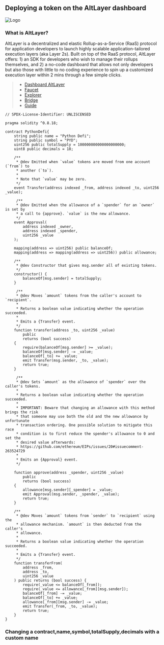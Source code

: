 ## Deploying a token on the AltLayer dashboard


![Logo](https://miro.medium.com/v2/resize:fit:720/format:webp/1*rsAHPZkNXFfTPEPQx53TMQ.png)

### What is AltLayer?

AltLayer is a decentralized and elastic Rollup-as-a-Service (RaaS) protocol for application developers to launch highly scalable application-tailored execution layers (aka Layer 2s). Built on top of the RaaS protocol,  AltLayer offers:  1) an SDK for developers who wish to manage their rollups themselves, and 2) a no-code dashboard that allows not only developers but also those with little to no coding experience to spin up a customized execution layer within 2 mins through a few simple clicks.

> - [Dashboard AltLayer](https://dashboard.alt.technology/)
> - [Faucet](https://testnet-faucet.altlayer.io/)
> - [Explorer](https://testnet-rollup-explorer.altlayer.io/)
> - [Bridge](https://testnet-rollup-bridge.altlayer.io/)
> - [Guide](https://docs.altlayer.io/altlayer-documentation/testnet/overview)

```
// SPDX-License-Identifier: UNLISCENSED

pragma solidity ^0.8.18;

contract PythonDefi{
    string public name = "Python Defi";
    string public symbol = "PYD";
    uint256 public totalSupply = 100000000000000000000; 
    uint8 public decimals = 18;
    
    /**
     * @dev Emitted when `value` tokens are moved from one account (`from`) to
     * another (`to`).
     *
     * Note that `value` may be zero.
     */
    event Transfer(address indexed _from, address indexed _to, uint256 _value);

     /**
     * @dev Emitted when the allowance of a `spender` for an `owner` is set by
     * a call to {approve}. `value` is the new allowance.
     */
    event Approval(
        address indexed _owner,
        address indexed _spender,
        uint256 _value
    );

    mapping(address => uint256) public balanceOf;
    mapping(address => mapping(address => uint256)) public allowance;

    /**
     * @dev Constructor that gives msg.sender all of existing tokens.
     */
    constructor() {
        balanceOf[msg.sender] = totalSupply;
    }

     /**
     * @dev Moves `amount` tokens from the caller's account to `recipient`.
     *
     * Returns a boolean value indicating whether the operation succeeded.
     *
     * Emits a {Transfer} event.
     */
    function transfer(address _to, uint256 _value)
        public
        returns (bool success)
    {
        require(balanceOf[msg.sender] >= _value);
        balanceOf[msg.sender] -= _value;
        balanceOf[_to] += _value;
        emit Transfer(msg.sender, _to, _value);
        return true;
    }
    
     /**
     * @dev Sets `amount` as the allowance of `spender` over the caller's tokens.
     *
     * Returns a boolean value indicating whether the operation succeeded.
     *
     * IMPORTANT: Beware that changing an allowance with this method brings the risk
     * that someone may use both the old and the new allowance by unfortunate
     * transaction ordering. One possible solution to mitigate this race
     * condition is to first reduce the spender's allowance to 0 and set the
     * desired value afterwards:
     * https://github.com/ethereum/EIPs/issues/20#issuecomment-263524729
     *
     * Emits an {Approval} event.
     */

    function approve(address _spender, uint256 _value)
        public
        returns (bool success)
    {
        allowance[msg.sender][_spender] = _value;
        emit Approval(msg.sender, _spender, _value);
        return true;
    }

    /**
     * @dev Moves `amount` tokens from `sender` to `recipient` using the
     * allowance mechanism. `amount` is then deducted from the caller's
     * allowance.
     *
     * Returns a boolean value indicating whether the operation succeeded.
     *
     * Emits a {Transfer} event.
     */
    function transferFrom(
        address _from,
        address _to,
        uint256 _value
    ) public returns (bool success) {
        require(_value <= balanceOf[_from]);
        require(_value <= allowance[_from][msg.sender]);
        balanceOf[_from] -= _value;
        balanceOf[_to] += _value;
        allowance[_from][msg.sender] -= _value;
        emit Transfer(_from, _to, _value);
        return true;
    }
}

```

### Changing a contract,name,symbol,totalSupply,decimals with a custom name


